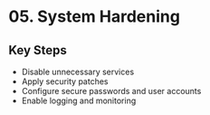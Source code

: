 # 05. System Hardening

## Key Steps
- Disable unnecessary services
- Apply security patches
- Configure secure passwords and user accounts
- Enable logging and monitoring
